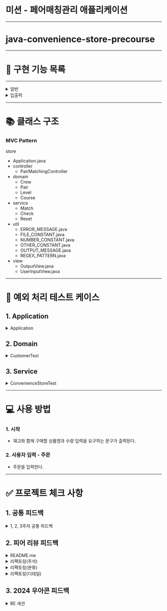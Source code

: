 # 미션 - 페어매칭관리 애플리케이션

---

# java-convenience-store-precourse
---
# 🎯 구현 기능 목록



---
<details>
<summary>일반</summary>

- [x] 

</details>

<details>
<summary>입출력</summary>

- [x] 

</details>

---
# 📚 클래스 구조
### MVC Pattern
store
- Application.java
- controller
  - PairMatchingController
- domain
  - Crew
  - Pair
  - Level
  - Course
- service
  - Match
  - Check
  - Reset
- util
    - ERROR_MESSAGE.java
    - FILE_CONSTANT.java
    - NUMBER_CONSTANT.java
    - OTHER_CONSTANT.java
    - OUTPUT_MESSAGE.java
    - REGEX_PATTERN.java
- view
    - OutputView.java
    - UserInputView.java

---
# 🔧 예외 처리 테스트 케이스

## 1. Application

<details>
<summary>Application</summary>

- [x] 
- [x] 

</details>


## 2. Domain

<details>
<summary>CustomerTest</summary>

- [x] 


</details>


## 3. Service

<details>
<summary>ConvenienceStoreTest</summary>

- [x] 

</details>

---

# 💻 사용 방법

### 1. 시작
- 재고와 함께 구매할 상품명과 수량 입력을 요구하는 문구가 출력된다.

### 2. 사용자 입력 - 주문
- 주문을 입력한다.

---

# ✅ 프로젝트 체크 사항

## 1. 공통 피드백
<details>
<summary>
1, 2, 3주차 공통 피드백
</summary>

- [x] 요구 사항을 정확하게 준수한다.
- [x] 기본적인 Git 명령어를 숙지한다.
- [x] Git으로 관리할 자원을 고려한다.
- [x] 커밋 메시지를 의미 있게 작성한다.
- [x] 커밋 메시지에 이슈 또는 풀 리퀘스트 번호를 포함하지 않는다.
- [x] 풀 리퀘스트를 만든 후에는 닫지 말고 추가 커밋을 한다.
- [x] 오류를 찾을 때 출력 함수 대신 디버거를 사용한다.
- [x] 이름을 통해 의도를 드러낸다.
- [x] 변수, 클래스, 메서드 이름을 축약하지 않는다.
- [x] 공백을 의미 있게 사용하고, 스페이스와 탭을 혼용하지 않는다.
- [x] 의미 없는 주석을 달지 않는다.
- [x] 코드 포매팅을 사용한다.
- [x] Java에서 제공하는 API를 적극 활용한다.
- [x] 배열 대신 컬렉션을 사용한다.
- [x] README.md를 상세히 작성한다.
- [x] 기능 목록을 재검토하고 업데이트한다.
- [x] 값을 하드 코딩하지 않는다.
- [x] 구현 순서를 상수, 멤버 변수, 생성자, 메서드 순으로 한다.
- [x] 변수 이름에 자료형을 포함하지 않는다.
- [x] 한 메서드가 한 가지 기능만 담당하게 한다.
- [x] 메서드가 한 가지 기능을 하는지 확인하는 기준을 세운다.
- [x] 테스트를 작성하는 이유를 정리한다.
- [x] 처음부터 큰 단위의 테스트를 만들지 않는다.
- [x] 메서드 라인에 대한 기준도 적용한다.
- [x] 예외 상황에 대해 고민한다.
- [x] 비즈니스 로직과 UI 로직을 분리한다.
- [x] 연관성이 있는 상수는 static final 대신 Enum을 활용한다.
- [x] final 키워드를 사용해 값의 변경을 막는다.
- [x] 객체의 상태 접근을 제한한다.
- [x] 객체 데이터를 외부에서 처리하는 것이 아니라, 객체가 자신의 데이터를 스스로 처리하도록 한다.
- [x] 함수화를 통해 객체의 수를 줄이기 위해 노력한다.
- [x] 테스트 코드도 리팩터링한다.
- [x] 테스트를 위해 접근 제어자를 바꾸거나, 테스트만을 위한 메서드를 추가하지 않는다.
- [x] private 함수를 테스트하고 싶다면 클래스 분리를 고려한다.

</details>


## 2. 피어 리뷰 피드백

<details>
<summary>
README.me
</summary>

- [x] 입력값에 대한 상세한 조건을 추가적으로 기록하였는가?
- [x] 사용방법을 상세하게 명시하였는가?
- [x] 프로젝트의 전체적 구조를 명시하였는가?
- [x] 구체적인 테스트 케이스를 명시하였는가?
- [x] `<details>`, `<summary>` 를 통해 토글 형식을 사용하였는가?
- [x] 이모티콘을 사용해 이쁘게 꾸몄는가?
</details>

<details>
<summary>리팩토링(주석)</summary>

- [x] given/when/then 주석을 사용하였는가?
- [x] 불필요한 주석없이 함수명으로 기능을 알 수 있는가?

</details>

<details>
<summary>리팩토링(분류)</summary>

- [x] 메인 비즈니스 로직이 여러 개일 경우 service 모듈을 도입하였는가?
- [x] View도 Input, Output 구분하였는가?
- [x] 에러 메시지를 enum 또는 클래스로 관리하였는가?
- [x] 테스트 코드를 클래스를 나누어 관리하였는가?
- [x] 테스트 코드를 모듈별로 작성하였는가?

</details>

<details>
<summary>리팩토링(디테일)</summary>

- [x] 최대한 세밀하게 함수화 하였는가?
- [x] 안내문(print) 등을 상수로 표현하여 내부 enum으로 관리하였는가?
- [x] 매직넘버를 모두 상수화하였는가?

</details>

## 3. 2024 우아콘 피드백
<details>
<summary>BE 세션</summary>

- [x] 각 변수와 함수들의 스펙을 사전 형식으로 명시하였는가?
- [x] Getter Setter를 지양하였는가?
- [x] 개발 과정에서 패키지를 적절히 분할하였는가?

</details>